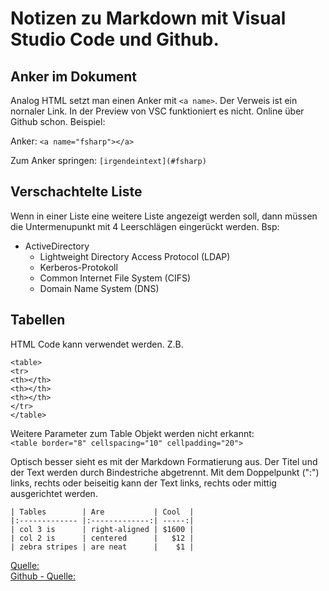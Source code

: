 # Notizen zu Markdown mit Visual Studio Code und Github.  

## Anker im Dokument

Analog HTML setzt man einen Anker mit `<a name>`. Der Verweis ist ein nornaler Link. In der Preview von VSC funktioniert es nicht. Online über Github schon. Beispiel:  

Anker:              `<a name="fsharp"></a>`    

Zum Anker springen: `[irgendeintext](#fsharp)`

## Verschachtelte Liste

Wenn in einer Liste eine weitere Liste angezeigt werden soll, dann müssen die Untermenupunkt mit 4 Leerschlägen eingerückt werden. Bsp:  

* ActiveDirectory  
    * Lightweight Directory Access Protocol (LDAP)  
    * Kerberos-Protokoll  
    * Common Internet File System (CIFS)  
    * Domain Name System (DNS)  

## Tabellen

HTML Code kann verwendet werden. Z.B.  

`<table>`  
    `<tr>`  
      `<th></th>`  
      `<th></th>`  
      `<th></th>`  
    `</tr>`  
`</table>`  

Weitere Parameter zum Table Objekt werden nicht erkannt:  
`<table border="8" cellspacing="10" cellpadding="20">`

Optisch besser sieht es mit der Markdown Formatierung aus. Der Titel und der Text werden durch Bindestriche abgetrennt. Mit dem Doppelpunkt (":") links, rechts oder beiseitig kann der Text links, rechts oder mittig ausgerichtet werden.   

`| Tables        | Are           | Cool  |`  
`|:------------- |:-------------:| -----:|`  
`| col 3 is      | right-aligned | $1600 |`  
`| col 2 is      | centered      |   $12 |`  
`| zebra stripes | are neat      |    $1 |`  

[Quelle:](http://markdown-syntax.de/Syntax-GFM/Tabellen/)  
[Github - Quelle:](https://github.github.com/gfm/#tables-extension-)  


